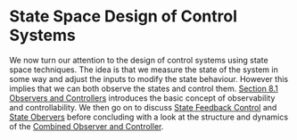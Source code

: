 # State Space Design of Control Systems

We now turn our attention to the design of control systems using state space
techniques. The idea is that we measure the state of the system in some way and
adjust the inputs to modify the state behaviour. However this implies that we can
both observe the states and control them. 
[Section 8.1 Observers and Controllers](1/observ_ctrl) 
introduces the basic concept of observability and controllability. We then go on to discuss 
[State Feedback Control](2/sfcontrol) 
and 
[State Obervers](3/observers) 
before concluding with a look at the structure and dynamics of the 
[Combined Observer and Controller](4/observer_controller).